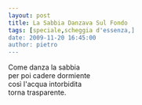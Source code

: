```yaml
---
layout: post
title: La Sabbia Danzava Sul Fondo
tags: [speciale,scheggia d'essenza,]
date: 2009-11-20 16:45:00
author: pietro
---
```

Come danza la sabbia<br/>per poi cadere dormiente<br/>così l'acqua intorbidita<br/>torna trasparente.
